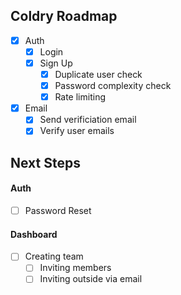 ## Coldry Roadmap

- [x] Auth
  - [x] Login
  - [x] Sign Up
    - [x] Duplicate user check
    - [x] Password complexity check
    - [x] Rate limiting
- [x] Email
  - [x] Send verificiation email
  - [x] Verify user emails

## Next Steps

#### Auth

- [ ] Password Reset

#### Dashboard

- [ ] Creating team
  - [ ] Inviting members
  - [ ] Inviting outside via email
